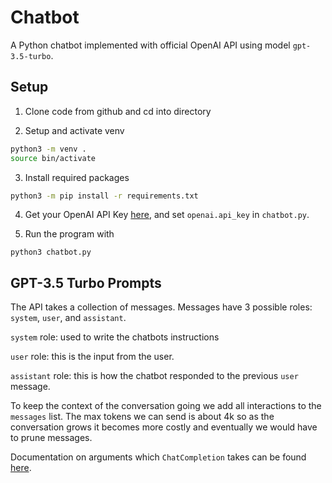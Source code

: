 # Chatbot

A Python chatbot implemented with official OpenAI API using model `gpt-3.5-turbo`.

## Setup
1. Clone code from github and cd into directory

2. Setup and activate venv

```bash
python3 -m venv .
source bin/activate
```

3. Install required packages

```bash
python3 -m pip install -r requirements.txt
```

4. Get your OpenAI API Key <a href="https://platform.openai.com/account/api-keys" target="_blank">here</a>, and set `openai.api_key` in `chatbot.py`.

5. Run the program with
```
python3 chatbot.py
```

## GPT-3.5 Turbo Prompts

The API takes a collection of messages. Messages have 3 possible roles: `system`, `user`, and `assistant`.

`system` role: used to write the chatbots instructions

`user` role: this is the input from the user.

`assistant` role: this is how the chatbot responded to the previous `user` message.

To keep the context of the conversation going we add all interactions to the `messages` list. The max tokens we can send is about 4k so as the conversation grows it becomes more costly and eventually we would have to prune messages.

Documentation on arguments which `ChatCompletion` takes can be found [here](https://platform.openai.com/docs/api-reference/chat/create).
